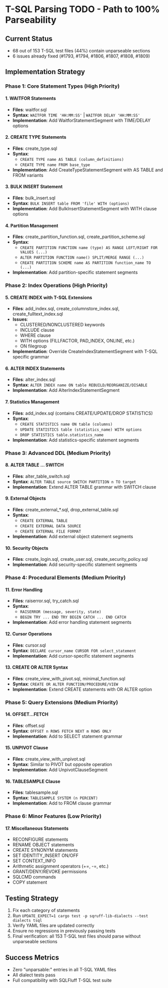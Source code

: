 # T-SQL Parsing TODO - Path to 100% Parseability

## Current Status
- 68 out of 153 T-SQL test files (44%) contain unparseable sections
- 6 issues already fixed (#1793, #1794, #1806, #1807, #1808, #1809)

## Implementation Strategy

### Phase 1: Core Statement Types (High Priority)

#### 1. WAITFOR Statements
- **Files**: waitfor.sql
- **Syntax**: `WAITFOR TIME 'HH:MM:SS'` | `WAITFOR DELAY 'HH:MM:SS'`
- **Implementation**: Add WaitforStatementSegment with TIME/DELAY options

#### 2. CREATE TYPE Statements
- **Files**: create_type.sql
- **Syntax**: 
  - `CREATE TYPE name AS TABLE (column_definitions)`
  - `CREATE TYPE name FROM base_type`
- **Implementation**: Add CreateTypeStatementSegment with AS TABLE and FROM variants

#### 3. BULK INSERT Statement
- **Files**: bulk_insert.sql
- **Syntax**: `BULK INSERT table FROM 'file' WITH (options)`
- **Implementation**: Add BulkInsertStatementSegment with WITH clause options

#### 4. Partition Management
- **Files**: create_partition_function.sql, create_partition_scheme.sql
- **Syntax**:
  - `CREATE PARTITION FUNCTION name (type) AS RANGE LEFT/RIGHT FOR VALUES (...)`
  - `ALTER PARTITION FUNCTION name() SPLIT/MERGE RANGE (...)`
  - `CREATE PARTITION SCHEME name AS PARTITION function_name TO (...)`
- **Implementation**: Add partition-specific statement segments

### Phase 2: Index Operations (High Priority)

#### 5. CREATE INDEX with T-SQL Extensions
- **Files**: add_index.sql, create_columnstore_index.sql, create_fulltext_index.sql
- **Issues**:
  - CLUSTERED/NONCLUSTERED keywords
  - INCLUDE clause
  - WHERE clause
  - WITH options (FILLFACTOR, PAD_INDEX, ONLINE, etc.)
  - ON filegroup
- **Implementation**: Override CreateIndexStatementSegment with T-SQL specific grammar

#### 6. ALTER INDEX Statements
- **Files**: alter_index.sql
- **Syntax**: `ALTER INDEX name ON table REBUILD/REORGANIZE/DISABLE`
- **Implementation**: Add AlterIndexStatementSegment

#### 7. Statistics Management
- **Files**: add_index.sql (contains CREATE/UPDATE/DROP STATISTICS)
- **Syntax**:
  - `CREATE STATISTICS name ON table (columns)`
  - `UPDATE STATISTICS table (statistics_name) WITH options`
  - `DROP STATISTICS table.statistics_name`
- **Implementation**: Add statistics-specific statement segments

### Phase 3: Advanced DDL (Medium Priority)

#### 8. ALTER TABLE ... SWITCH
- **Files**: alter_table_switch.sql
- **Syntax**: `ALTER TABLE source SWITCH PARTITION n TO target`
- **Implementation**: Extend ALTER TABLE grammar with SWITCH clause

#### 9. External Objects
- **Files**: create_external_*.sql, drop_external_table.sql
- **Syntax**:
  - `CREATE EXTERNAL TABLE`
  - `CREATE EXTERNAL DATA SOURCE`
  - `CREATE EXTERNAL FILE FORMAT`
- **Implementation**: Add external object statement segments

#### 10. Security Objects
- **Files**: create_login.sql, create_user.sql, create_security_policy.sql
- **Implementation**: Add security-specific statement segments

### Phase 4: Procedural Elements (Medium Priority)

#### 11. Error Handling
- **Files**: raiserror.sql, try_catch.sql
- **Syntax**:
  - `RAISERROR (message, severity, state)`
  - `BEGIN TRY ... END TRY BEGIN CATCH ... END CATCH`
- **Implementation**: Add error handling statement segments

#### 12. Cursor Operations
- **Files**: cursor.sql
- **Syntax**: `DECLARE cursor_name CURSOR FOR select_statement`
- **Implementation**: Add cursor-specific statement segments

#### 13. CREATE OR ALTER Syntax
- **Files**: create_view_with_pivot.sql, minimal_function.sql
- **Syntax**: `CREATE OR ALTER FUNCTION/PROCEDURE/VIEW`
- **Implementation**: Extend CREATE statements with OR ALTER option

### Phase 5: Query Extensions (Medium Priority)

#### 14. OFFSET...FETCH
- **Files**: offset.sql
- **Syntax**: `OFFSET n ROWS FETCH NEXT m ROWS ONLY`
- **Implementation**: Add to SELECT statement grammar

#### 15. UNPIVOT Clause
- **Files**: create_view_with_unpivot.sql
- **Syntax**: Similar to PIVOT but opposite operation
- **Implementation**: Add UnpivotClauseSegment

#### 16. TABLESAMPLE Clause
- **Files**: tablesample.sql
- **Syntax**: `TABLESAMPLE SYSTEM (n PERCENT)`
- **Implementation**: Add to FROM clause grammar

### Phase 6: Minor Features (Low Priority)

#### 17. Miscellaneous Statements
- RECONFIGURE statements
- RENAME OBJECT statements
- CREATE SYNONYM statements
- SET IDENTITY_INSERT ON/OFF
- SET CONTEXT_INFO
- Arithmetic assignment operators (+=, -=, etc.)
- GRANT/DENY/REVOKE permissions
- SQLCMD commands
- COPY statement

## Testing Strategy

1. Fix each category of statements
2. Run `UPDATE_EXPECT=1 cargo test -p sqruff-lib-dialects --test dialects tsql`
3. Verify YAML files are updated correctly
4. Ensure no regressions in previously passing tests
5. Final verification: all 153 T-SQL test files should parse without unparseable sections

## Success Metrics

- Zero "unparsable:" entries in all T-SQL YAML files
- All dialect tests pass
- Full compatibility with SQLFluff T-SQL test suite